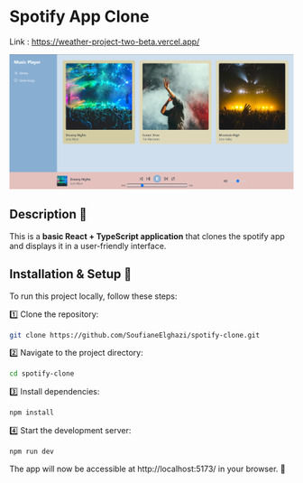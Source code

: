 # Spotify App Clone  
Link : https://weather-project-two-beta.vercel.app/

![Weather App Preview](image.png)  

## Description 📌  
This is a **basic React + TypeScript application** that clones the spotify app and displays it in a user-friendly interface.  

## Installation & Setup 🚀  
To run this project locally, follow these steps:  

1️⃣ Clone the repository:  
```bash
git clone https://github.com/SoufianeElghazi/spotify-clone.git
```
2️⃣ Navigate to the project directory:
```bash
cd spotify-clone
```
3️⃣ Install dependencies:
```bash
npm install
```

4️⃣ Start the development server:
```bash
npm run dev
```
The app will now be accessible at http://localhost:5173/ in your browser. 🎉